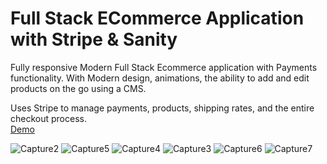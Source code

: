 # Full Stack ECommerce Application with Stripe & Sanity

Fully responsive Modern Full Stack Ecommerce application with Payments functionality. With Modern design, animations, the ability to add and edit products on the go using a CMS.

Uses Stripe to manage payments, products, shipping rates, and the entire checkout process.<br>
<a href='https://ecommerce-eshop.vercel.app/' target="_blank">Demo</a>



![Capture2](https://user-images.githubusercontent.com/80768014/201521025-e91dc1b2-bd40-496d-9080-cb678c8c1452.PNG)
![Capture5](https://user-images.githubusercontent.com/80768014/201521047-b51f360e-19da-449d-981f-ea80fe8851c6.PNG)
![Capture4](https://user-images.githubusercontent.com/80768014/201521030-ed12b9f8-bc03-4fac-8e8b-e593dd038fc4.PNG)
![Capture3](https://user-images.githubusercontent.com/80768014/201521035-4d9075ea-d189-4a30-bdfe-8f0d19d3d58e.PNG)
![Capture6](https://user-images.githubusercontent.com/80768014/201521161-85d79bd0-1483-4acb-98eb-3408240f7b75.PNG)
![Capture7](https://user-images.githubusercontent.com/80768014/201521170-a5f8c6d8-b380-4bc1-9b6f-c42d4061a199.PNG)
